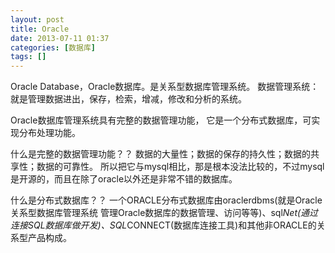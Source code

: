 ```yaml
---
layout: post
title: Oracle
date: 2013-07-11 01:37
categories: [数据库]
tags: []
---
```

Oracle Database，Oracle数据库。是关系型数据库管理系统。
数据管理系统：就是管理数据进出，保存，检索，增减，修改和分析的系统。 

Oracle数据库管理系统具有完整的数据管理功能，
它是一个分布式数据库，可实现分布处理功能。

什么是完整的数据管理功能？？
数据的大量性；数据的保存的持久性；数据的共享性；数据的可靠性。
所以把它与mysql相比，那是根本没法比较的，不过mysql是开源的，而且在除了oracle以外还是非常不错的数据库。

什么是分布式数据库？？
一个ORACLE分布式数据库由oraclerdbms(就是Oracle关系型数据库管理系统
管理Oracle数据库的数据管理、访问等等)、sql*Net(通过连接SQL数据库做开发)、SQL*CONNECT(数据库连接工具)和其他非ORACLE的关系型产品构成。

